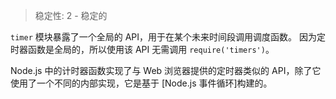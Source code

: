 
<!--introduced_in=v0.10.0-->

> 稳定性: 2 - 稳定的

`timer` 模块暴露了一个全局的 API，用于在某个未来时间段调用调度函数。
因为定时器函数是全局的，所以使用该 API 无需调用 `require('timers')`。

Node.js 中的计时器函数实现了与 Web 浏览器提供的定时器类似的 API，除了它使用了一个不同的内部实现，它是基于 [Node.js 事件循环]构建的。

